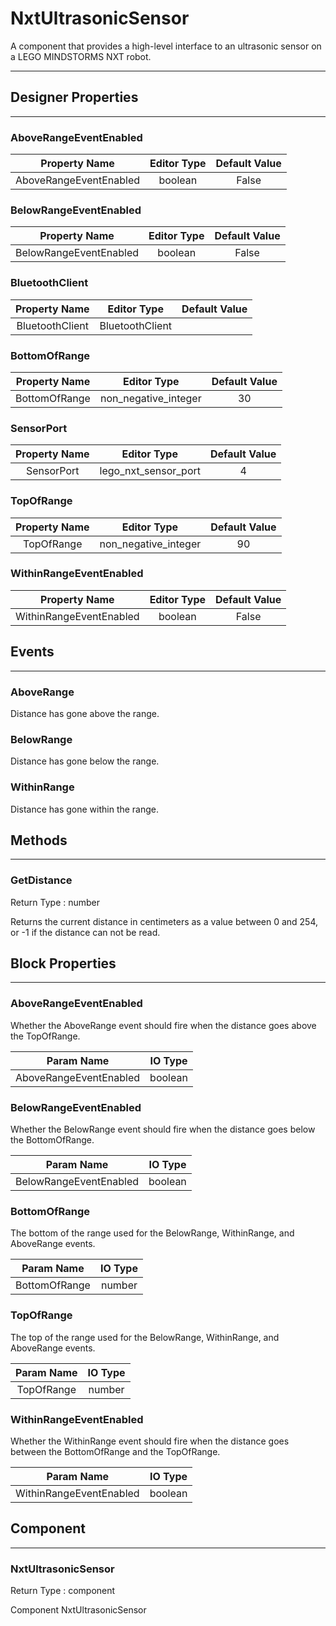 <!--
  Copyright © 2013-2021 AIIE-ADL, All rights reserved
  Released under the Apache License, Version 2.0
  http://www.apache.org/licenses/LICENSE-2.0
-->

# NxtUltrasonicSensor

A component that provides a high-level interface to an ultrasonic sensor on a LEGO MINDSTORMS NXT robot.

---

## Designer Properties

---

### AboveRangeEventEnabled

|      Property Name     | Editor Type | Default Value |
| :--------------------: | :---------: | :-----------: |
| AboveRangeEventEnabled |   boolean   |     False     |

### BelowRangeEventEnabled

|      Property Name     | Editor Type | Default Value |
| :--------------------: | :---------: | :-----------: |
| BelowRangeEventEnabled |   boolean   |     False     |

### BluetoothClient

|  Property Name  |   Editor Type   | Default Value |
| :-------------: | :-------------: | :-----------: |
| BluetoothClient | BluetoothClient |               |

### BottomOfRange

| Property Name |      Editor Type     | Default Value |
| :-----------: | :------------------: | :-----------: |
| BottomOfRange | non_negative_integer |       30      |

### SensorPort

| Property Name |      Editor Type     | Default Value |
| :-----------: | :------------------: | :-----------: |
|   SensorPort  | lego_nxt_sensor_port |       4       |

### TopOfRange

| Property Name |      Editor Type     | Default Value |
| :-----------: | :------------------: | :-----------: |
|   TopOfRange  | non_negative_integer |       90      |

### WithinRangeEventEnabled

|      Property Name      | Editor Type | Default Value |
| :---------------------: | :---------: | :-----------: |
| WithinRangeEventEnabled |   boolean   |     False     |

## Events

---

### AboveRange

<div block-type = "component_event" component-selector = "NxtUltrasonicSensor" event-selector = "AboveRange" id = "nxtultrasonicsensor-aboverange"></div>

Distance has gone above the range.

### BelowRange

<div block-type = "component_event" component-selector = "NxtUltrasonicSensor" event-selector = "BelowRange" id = "nxtultrasonicsensor-belowrange"></div>

Distance has gone below the range.

### WithinRange

<div block-type = "component_event" component-selector = "NxtUltrasonicSensor" event-selector = "WithinRange" id = "nxtultrasonicsensor-withinrange"></div>

Distance has gone within the range.

## Methods

---

### GetDistance

<div block-type = "component_method" component-selector = "NxtUltrasonicSensor" method-selector = "GetDistance" id = "nxtultrasonicsensor-getdistance"></div>

Return Type : number

Returns the current distance in centimeters as a value between 0 and 254, or -1 if the distance can not be read.

## Block Properties

---

### AboveRangeEventEnabled

<div block-type = "component_set_get" component-selector = "NxtUltrasonicSensor" property-selector = "AboveRangeEventEnabled" property-type = "get" id = "get-nxtultrasonicsensor-aboverangeeventenabled"></div>

<div block-type = "component_set_get" component-selector = "NxtUltrasonicSensor" property-selector = "AboveRangeEventEnabled" property-type = "set" id = "set-nxtultrasonicsensor-aboverangeeventenabled"></div>

Whether the AboveRange event should fire when the distance goes above the TopOfRange.

|       Param Name       | IO Type |
| :--------------------: | :-----: |
| AboveRangeEventEnabled | boolean |

### BelowRangeEventEnabled

<div block-type = "component_set_get" component-selector = "NxtUltrasonicSensor" property-selector = "BelowRangeEventEnabled" property-type = "get" id = "get-nxtultrasonicsensor-belowrangeeventenabled"></div>

<div block-type = "component_set_get" component-selector = "NxtUltrasonicSensor" property-selector = "BelowRangeEventEnabled" property-type = "set" id = "set-nxtultrasonicsensor-belowrangeeventenabled"></div>

Whether the BelowRange event should fire when the distance goes below the BottomOfRange.

|       Param Name       | IO Type |
| :--------------------: | :-----: |
| BelowRangeEventEnabled | boolean |

### BottomOfRange

<div block-type = "component_set_get" component-selector = "NxtUltrasonicSensor" property-selector = "BottomOfRange" property-type = "get" id = "get-nxtultrasonicsensor-bottomofrange"></div>

<div block-type = "component_set_get" component-selector = "NxtUltrasonicSensor" property-selector = "BottomOfRange" property-type = "set" id = "set-nxtultrasonicsensor-bottomofrange"></div>

The bottom of the range used for the BelowRange, WithinRange, and AboveRange events.

|   Param Name  | IO Type |
| :-----------: | :-----: |
| BottomOfRange |  number |

### TopOfRange

<div block-type = "component_set_get" component-selector = "NxtUltrasonicSensor" property-selector = "TopOfRange" property-type = "get" id = "get-nxtultrasonicsensor-topofrange"></div>

<div block-type = "component_set_get" component-selector = "NxtUltrasonicSensor" property-selector = "TopOfRange" property-type = "set" id = "set-nxtultrasonicsensor-topofrange"></div>

The top of the range used for the BelowRange, WithinRange, and AboveRange events.

| Param Name | IO Type |
| :--------: | :-----: |
| TopOfRange |  number |

### WithinRangeEventEnabled

<div block-type = "component_set_get" component-selector = "NxtUltrasonicSensor" property-selector = "WithinRangeEventEnabled" property-type = "get" id = "get-nxtultrasonicsensor-withinrangeeventenabled"></div>

<div block-type = "component_set_get" component-selector = "NxtUltrasonicSensor" property-selector = "WithinRangeEventEnabled" property-type = "set" id = "set-nxtultrasonicsensor-withinrangeeventenabled"></div>

Whether the WithinRange event should fire when the distance goes between the BottomOfRange and the TopOfRange.

|        Param Name       | IO Type |
| :---------------------: | :-----: |
| WithinRangeEventEnabled | boolean |

## Component

---

### NxtUltrasonicSensor

<div block-type = "component_component_block" component-selector = "NxtUltrasonicSensor" id = "component-nxtultrasonicsensor"></div>

Return Type : component

Component NxtUltrasonicSensor

